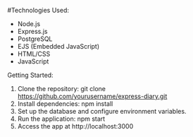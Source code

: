 #Technologies Used:
- Node.js
- Express.js
- PostgreSQL
- EJS (Embedded JavaScript)
- HTML/CSS
- JavaScript


Getting Started:
1. Clone the repository: git clone https://github.com/yourusername/express-diary.git
2. Install dependencies: npm install
3. Set up the database and configure environment variables.
4. Run the application: npm start
5. Access the app at http://localhost:3000
